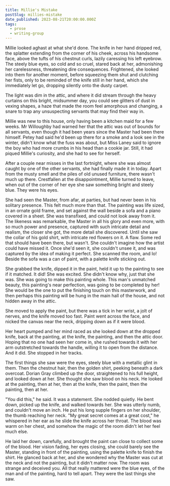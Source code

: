 ```yaml
---
title: Millie's Mistake
postSlug: millies-mistake
date_published: 2023-08-21T20:00:00.000Z
tags:
  - prose
  - writing-group
---
```


Millie looked aghast at what she'd done. The knife in her hand dripped red, the splatter extending from the corner of his cheek, across his handsome face, above the tufts of his chestnut curls, lazily caressing his left eyebrow. The steely blue eyes, so cold and so cruel, stared back at her, admonishing her carelessness, threatening dire consequences. Frightened, she looked into them for another moment, before squeezing them shut and clutching her fists, only to be reminded of the knife still in her hand, which she immediately let go, dropping silently onto the dusty carpet.

The light was dim in the attic, and where it did stream through the heavy curtains on this bright, midsummer day, you could see glitters of dust in vexing shapes, a haze that made the room feel amorphous and changing, a snare to trap any unsuspecting servants that may find their way in.

Millie was new to this house, only having been a kitchen maid for a few weeks. Mr Willoughby had warned her that the attic was out of bounds for all servants, even though it had been years since the Master had been there himself. Petey had said he'd been up there for a smoke and a look see in the winter, didn't know what the fuss was about, but Miss Laney said to ignore the boy who had more crumbs in his head than a cookie jar. Still, it had piqued Millie's curiosity, and she had to see for herself.

After a couple near misses in the last fortnight, where she was almost caught by one of the other servants, she had finally made it in today. Apart from the musty smell and the piles of old unused furniture, there wasn't much up there. Crestfallen at the disappointment, Millie turned to leave, when out of the corner of her eye she saw something bright and steely blue. They were his eyes.

She had seen the Master, from afar, at parties, but had never been in his solitary presence. This felt much more than that. The painting was life sized, in an ornate gold frame, and set against the wall beside a sofa and a piano covered in a sheet. She was transfixed, and could not look away from it. The likeness was remarkable, the Master in all his glory and even more, with so much power and presence, captured with such intricate detail and realism, the closer she got, the more detail she discovered. Until she saw the collar of his gold shirt, with intricate red flowers on it. A flaw. Some red that should have been there, but wasn't. She couldn't imagine how the artist could have missed it. Once she'd seen it, she couldn't unsee it, and was captured by the idea of making it perfect. She scanned the room, and lo! Beside the sofa was a can of paint, with a palette knife sticking out.

She grabbed the knife, dipped it in the paint, held it up to the painting to see if it matched. It did! She was excited. She didn't know why, just that she was. She was going to make this painting whole. This man's unmatched beauty, this painting's near perfection, was going to be completed by her! She would be the one to put the finishing touch on this masterwork, and then perhaps this painting will be hung in the main hall of the house, and not hidden away in the attic.

She moved to apply the paint, but there was a tick in her wrist, a jolt of nerves, and the knife moved too fast. Paint went across the face, and nicked the canvas near the neck, dripping down as if it were blood.

Her heart pumped and her mind raced as she looked down at the dropped knife, back at the painting, at the knife, the painting, and then the attic door. Hoping that no one had seen her come in, she rushed towards it with her arm outstretched towards the handle, willing it to open from the distance. And it did. She stopped in her tracks.

The first things she saw were the eyes, steely blue with a metallic glint in them. Then the chestnut hair, then the golden shirt, peeking beneath a dark overcoat. Dorian Gray climbed up the door, straightened to his full height, and looked down at her. She thought she saw blood on his neck. He looked at the painting, then at her, then at the knife, then the paint, then the painting, then at her.

"You did this," he said. It was a statement. She nodded quietly. He bent down, picked up the knife, and walked towards her. She was utterly numb, and couldn't move an inch. He put his long supple fingers on her shoulder, the thumb reaching her neck. "My great secret comes at a great cost," he whispered in her ear as he slide the knife across her throat. The blood was warm on her chest, and somehow the magic of the room didn't let her feel much else.

He laid her down, carefully, and brought the paint can close to collect some of the blood. Her vision fading, her eyes closing, she could barely see the Master, standing in front of the painting, using the palette knife to finish the shirt. He glanced back at her, and she wondered why the Master was cut at the neck and not the painting, but it didn't matter now. The room was strange and deceived you. All that really mattered were the blue eyes, of the man and of the painting, hard to tell apart. They were the last things she saw.
